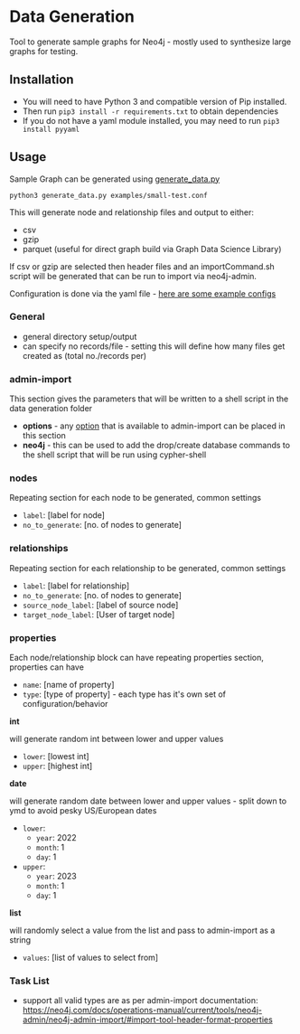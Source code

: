 # Data Generation

Tool to generate sample graphs for Neo4j - mostly used to synthesize large graphs for testing.

## Installation

* You will need to have Python 3 and compatible version of Pip installed.
* Then run `pip3 install -r requirements.txt` to obtain dependencies
* If you do not have a yaml module installed, you may need to run `pip3 install pyyaml`

## Usage

Sample Graph can be generated using [generate_data.py](./generate_data.py)

```
python3 generate_data.py examples/small-test.conf
```

This will generate node and relationship files and output to either:

* csv
* gzip
* parquet (useful for direct graph build via Graph Data Science Library)

If csv or gzip are selected then header files and an importCommand.sh script will be generated that can be run to import via neo4j-admin.

Configuration is done via the yaml file - [here are some example configs](./examples)


### General

* general directory setup/output
* can specify no records/file - setting this will define how many files get created as (total no./records per)


### admin-import

This section gives the parameters that will be written to a shell script in the data generation folder
* **options** - any [option](https://neo4j.com/docs/operations-manual/current/tools/neo4j-admin/neo4j-admin-import/#import-tool-options) that is available to admin-import can be placed in this section
* **neo4j** - this can be used to add the drop/create database commands to the shell script that will be run using cypher-shell


### nodes

Repeating section for each node to be generated, common settings

* `label`: [label for node]
* `no_to_generate`: [no. of nodes to generate]


### relationships

Repeating section for each relationship to be generated, common settings

* `label`: [label for relationship]
* `no_to_generate`: [no. of nodes to generate]
* `source_node_label`: [label of source node]
* `target_node_label`: [User of target node]


### properties

Each node/relationship block can have repeating properties section, properties can have

* `name`: [name of property]
* `type`: [type of property] - each type has it's own set of configuration/behavior

**int**

will generate random int between lower and upper values

* `lower`: [lowest int]
* `upper`: [highest int]

**date**

will generate random date between lower and upper values - split down to ymd to avoid pesky US/European dates

* `lower`:
    * `year`: 2022
    * `month`: 1
    * `day`: 1
* `upper`:
    * `year`: 2023
    * `month`: 1
    * `day`: 1

**list**

will randomly select a value from the list and pass to admin-import as a string

* `values`: [list of values to select from]

### Task List

* support all valid types are as per admin-import documentation: https://neo4j.com/docs/operations-manual/current/tools/neo4j-admin/neo4j-admin-import/#import-tool-header-format-properties
